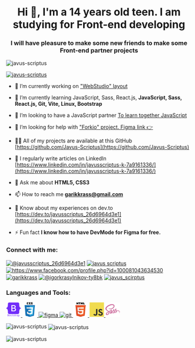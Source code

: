 <h1 align="center">Hi 👋, I'm a 14 years old teen. I am studying for Front-end developing</h1>
<h3 align="center">I will have pleasure to make some new friends to make some Front-end partner projects</h3>

<p align="left"> <img src="https://komarev.com/ghpvc/?username=javus-scriptus&label=Profile%20views&color=0e75b6&style=flat" alt="javus-scriptus" /> </p>

<p align="left"> <a href="https://github.com/ryo-ma/github-profile-trophy"><img src="https://github-profile-trophy.vercel.app/?username=javus-scriptus" alt="javus-scriptus" /></a> </p>

- 🔭 I’m currently working on ["WebStudio" layout](https://github.com/Javus-Scriptus/WebStudio)

- 🌱 I’m currently learning JavaScript, Sass, React.js, **JavaScript, Sass, React.js, Git, Vite, Linux, Bootstrap**

- 👯 I’m looking to have a JavaScript partner [To learn together JavaScript](https://github.com/Javus-Scriptus/JavaScript)

- 🤝 I’m looking for help with ["Forkio" project. Figma link 👉](https://www.figma.com/design/EXppaZgZl1u4kEYo5QubLI/Forkio?node-id=0-1&node-type=canvas&m=dev)

- 👨‍💻 All of my projects are available at this GitHub [https://github.com/Javus-Scriptus](https://github.com/Javus-Scriptus)

- 📝 I regularly write articles on LinkedIn [https://www.linkedin.com/in/javusscriptus-k-7a9161336/](https://www.linkedin.com/in/javusscriptus-k-7a9161336/)

- 💬 Ask me about **HTML5, CSS3**

- 📫 How to reach me **garikkrass@gmail.com**

- 📄 Know about my experiences on dev.to [https://dev.to/javusscriptus_26d6964d3e1](https://dev.to/javusscriptus_26d6964d3e1)

- ⚡ Fun fact **I know how to have DevMode for Figma for free.**

<h3 align="left">Connect with me:</h3>
<p align="left">
<a href="https://dev.to/@javusscriptus_26d6964d3e1" target="blank"><img align="center" src="https://raw.githubusercontent.com/rahuldkjain/github-profile-readme-generator/master/src/images/icons/Social/devto.svg" alt="@javusscriptus_26d6964d3e1" height="30" width="40" /></a>
<a href="https://linkedin.com/in/javus scriptus" target="blank"><img align="center" src="https://raw.githubusercontent.com/rahuldkjain/github-profile-readme-generator/master/src/images/icons/Social/linked-in-alt.svg" alt="javus scriptus" height="30" width="40" /></a>
<a href="https://fb.com/https://www.facebook.com/profile.php?id=100081043634530" target="blank"><img align="center" src="https://raw.githubusercontent.com/rahuldkjain/github-profile-readme-generator/master/src/images/icons/Social/facebook.svg" alt="https://www.facebook.com/profile.php?id=100081043634530" height="30" width="40" /></a>
<a href="https://instagram.com/garikkrass" target="blank"><img align="center" src="https://raw.githubusercontent.com/rahuldkjain/github-profile-readme-generator/master/src/images/icons/Social/instagram.svg" alt="garikkrass" height="30" width="40" /></a>
<a href="https://www.youtube.com/c/@igorkrasylnikov-ty8bk" target="blank"><img align="center" src="https://raw.githubusercontent.com/rahuldkjain/github-profile-readme-generator/master/src/images/icons/Social/youtube.svg" alt="@igorkrasylnikov-ty8bk" height="30" width="40" /></a>
<a href="https://discord.gg/javus_scirptus" target="blank"><img align="center" src="https://raw.githubusercontent.com/rahuldkjain/github-profile-readme-generator/master/src/images/icons/Social/discord.svg" alt="javus_scirptus" height="30" width="40" /></a>
</p>

<h3 align="left">Languages and Tools:</h3>
<p align="left"> <a href="https://getbootstrap.com" target="_blank" rel="noreferrer"> <img src="https://raw.githubusercontent.com/devicons/devicon/master/icons/bootstrap/bootstrap-plain-wordmark.svg" alt="bootstrap" width="40" height="40"/> </a> <a href="https://www.w3schools.com/css/" target="_blank" rel="noreferrer"> <img src="https://raw.githubusercontent.com/devicons/devicon/master/icons/css3/css3-original-wordmark.svg" alt="css3" width="40" height="40"/> </a> <a href="https://www.figma.com/" target="_blank" rel="noreferrer"> <img src="https://www.vectorlogo.zone/logos/figma/figma-icon.svg" alt="figma" width="40" height="40"/> </a> <a href="https://git-scm.com/" target="_blank" rel="noreferrer"> <img src="https://www.vectorlogo.zone/logos/git-scm/git-scm-icon.svg" alt="git" width="40" height="40"/> </a> <a href="https://www.w3.org/html/" target="_blank" rel="noreferrer"> <img src="https://raw.githubusercontent.com/devicons/devicon/master/icons/html5/html5-original-wordmark.svg" alt="html5" width="40" height="40"/> </a> <a href="https://developer.mozilla.org/en-US/docs/Web/JavaScript" target="_blank" rel="noreferrer"> <img src="https://raw.githubusercontent.com/devicons/devicon/master/icons/javascript/javascript-original.svg" alt="javascript" width="40" height="40"/> </a> <a href="https://sass-lang.com" target="_blank" rel="noreferrer"> <img src="https://raw.githubusercontent.com/devicons/devicon/master/icons/sass/sass-original.svg" alt="sass" width="40" height="40"/> </a> </p>

<p><img align="left" src="https://github-readme-stats.vercel.app/api/top-langs?username=javus-scriptus&show_icons=true&locale=en&layout=compact" alt="javus-scriptus" /></p>

<p>&nbsp;<img align="center" src="https://github-readme-stats.vercel.app/api?username=javus-scriptus&show_icons=true&locale=en" alt="javus-scriptus" /></p>

<p><img align="center" src="https://github-readme-streak-stats.herokuapp.com/?user=javus-scriptus&" alt="javus-scriptus" /></p>
